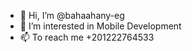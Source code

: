 - 👋 Hi, I’m @bahaahany-eg
- 👀 I’m interested in Mobile Development
- 📫 To reach me +201222764533

<!---
bahaahany-eg/bahaahany-eg is a ✨ special ✨ repository because its `README.md` (this file) appears on your GitHub profile.
You can click the Preview link to take a look at your changes.
--->
